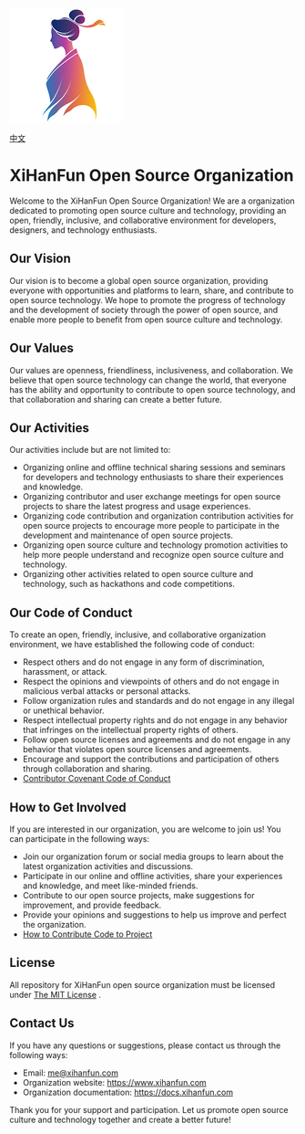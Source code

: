 ![logo](./assets/logo.png)

[中文](README_cn.md)

# XiHanFun Open Source Organization

Welcome to the XiHanFun Open Source Organization! We are a organization dedicated to promoting open source culture and technology, providing an open, friendly, inclusive, and collaborative environment for developers, designers, and technology enthusiasts.

## Our Vision

Our vision is to become a global open source organization, providing everyone with opportunities and platforms to learn, share, and contribute to open source technology. We hope to promote the progress of technology and the development of society through the power of open source, and enable more people to benefit from open source culture and technology.

## Our Values

Our values are openness, friendliness, inclusiveness, and collaboration. We believe that open source technology can change the world, that everyone has the ability and opportunity to contribute to open source technology, and that collaboration and sharing can create a better future.

## Our Activities

Our activities include but are not limited to:

- Organizing online and offline technical sharing sessions and seminars for developers and technology enthusiasts to share their experiences and knowledge.
- Organizing contributor and user exchange meetings for open source projects to share the latest progress and usage experiences.
- Organizing code contribution and organization contribution activities for open source projects to encourage more people to participate in the development and maintenance of open source projects.
- Organizing open source culture and technology promotion activities to help more people understand and recognize open source culture and technology.
- Organizing other activities related to open source culture and technology, such as hackathons and code competitions.

## Our Code of Conduct

To create an open, friendly, inclusive, and collaborative organization environment, we have established the following code of conduct:

- Respect others and do not engage in any form of discrimination, harassment, or attack.
- Respect the opinions and viewpoints of others and do not engage in malicious verbal attacks or personal attacks.
- Follow organization rules and standards and do not engage in any illegal or unethical behavior.
- Respect intellectual property rights and do not engage in any behavior that infringes on the intellectual property rights of others.
- Follow open source licenses and agreements and do not engage in any behavior that violates open source licenses and agreements.
- Encourage and support the contributions and participation of others through collaboration and sharing.
- [Contributor Covenant Code of Conduct](CODE_OF_CONDUCT.md)

## How to Get Involved

If you are interested in our organization, you are welcome to join us! You can participate in the following ways:

- Join our organization forum or social media groups to learn about the latest organization activities and discussions.
- Participate in our online and offline activities, share your experiences and knowledge, and meet like-minded friends.
- Contribute to our open source projects, make suggestions for improvement, and provide feedback.
- Provide your opinions and suggestions to help us improve and perfect the organization.
- [How to Contribute Code to Project](CONTRIBUTING.md)

## License

All repository for XiHanFun open source organization must be licensed under [The MIT License](https://opensource.org/license/MIT) .

## Contact Us

If you have any questions or suggestions, please contact us through the following ways:

- Email: me@xihanfun.com
- Organization website: https://www.xihanfun.com
- Organization documentation: https://docs.xihanfun.com

Thank you for your support and participation. Let us promote open source culture and technology together and create a better future!
